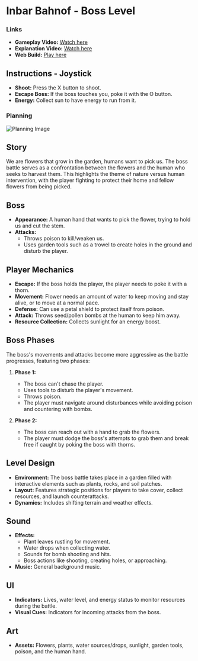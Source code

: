 # Inbar Bahnof - Boss Level

### Links
- **Gameplay Video:** [Watch here](//////link///////)
- **Explanation Video:** [Watch here](//////link///////)
- **Web Build:** [Play here](//////link///////)

## Instructions - Joystick
- **Shoot:** Press the X button to shoot.
- **Escape Boss:** If the boss touches you, poke it with the O button.
- **Energy:** Collect sun to have energy to run from it.

### Planning
![Planning Image](//////link///////)

## Story
We are flowers that grow in the garden, humans want to pick us. The boss battle serves as a confrontation between the flowers and the human who seeks to harvest them. This highlights the theme of nature versus human intervention, with the player fighting to protect their home and fellow flowers from being picked.

## Boss
- **Appearance:** A human hand that wants to pick the flower, trying to hold us and cut the stem.
- **Attacks:**
  - Throws poison to kill/weaken us.
  - Uses garden tools such as a trowel to create holes in the ground and disturb the player.

## Player Mechanics
- **Escape:** If the boss holds the player, the player needs to poke it with a thorn.
- **Movement:** Flower needs an amount of water to keep moving and stay alive, or to move at a normal pace.
- **Defense:** Can use a petal shield to protect itself from poison.
- **Attack:** Throws seed/pollen bombs at the human to keep him away.
- **Resource Collection:** Collects sunlight for an energy boost.

## Boss Phases
The boss's movements and attacks become more aggressive as the battle progresses, featuring two phases:

1. **Phase 1:** 
   - The boss can't chase the player.
   - Uses tools to disturb the player's movement.
   - Throws poison. 
   - The player must navigate around disturbances while avoiding poison and countering with bombs.
   
2. **Phase 2:**
   - The boss can reach out with a hand to grab the flowers.
   - The player must dodge the boss's attempts to grab them and break free if caught by poking the boss with thorns.

## Level Design
- **Environment:** The boss battle takes place in a garden filled with interactive elements such as plants, rocks, and soil patches.
- **Layout:** Features strategic positions for players to take cover, collect resources, and launch counterattacks.
- **Dynamics:** Includes shifting terrain and weather effects.

## Sound
- **Effects:**
  - Plant leaves rustling for movement.
  - Water drops when collecting water.
  - Sounds for bomb shooting and hits.
  - Boss actions like shooting, creating holes, or approaching.
- **Music:** General background music.

## UI
- **Indicators:** Lives, water level, and energy status to monitor resources during the battle.
- **Visual Cues:** Indicators for incoming attacks from the boss.

## Art
- **Assets:** Flowers, plants, water sources/drops, sunlight, garden tools, poison, and the human hand.
